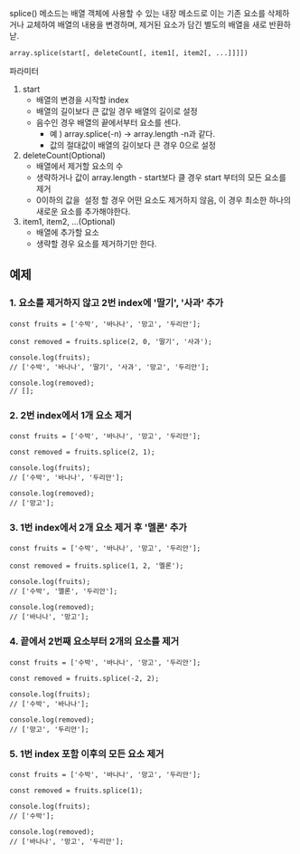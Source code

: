 
splice() 메소드는 배열 객체에 사용할 수 있는 내장 메소드로 이는 기존 요소를 삭제하거나 교체하여 배열의 내용을 변경하며, 제거된 요소가 담긴 별도의 배열을 새로 반환하낟.


```
array.splice(start[, deleteCount[, item1[, item2[, ...]]]])
```

파라미터

1. start
    - 배열의 변경을 시작할 index
    - 배열의 길이보다 큰 값일 경우 배열의 길이로 설정
    - 음수인 경우 배열의 끝에서부터 요소를 센다.
        - 예 ) array.splice(-n) -> array.length -n과 같다.
        - 값의 절대값이 배열의 길이보다 큰 경우 0으로 설정
2. deleteCount(Optional)
    - 배열에서 제거할 요소의 수
    - 생략하거나 값이 array.length - start보다 클 경우 start 부터의 모든 요소를 제거
    - 0이하의 값을  설정 할 경우 어떤 요소도 제거하지 않음, 이 경우 최소한 하나의 새로운 요소를 추가해야한다.
3. item1, item2, ...(Optional)
    - 배열에 추가할 요소
    - 생략할 경우 요소를 제거하기만 한다.

## 예제

### 1. 요소를 제거하지 않고 2번 index에 '딸기', '사과' 추가

```
const fruits = ['수박', '바나나', '망고', '두리안'];

const removed = fruits.splice(2, 0, '딸기', '사과');

console.log(fruits);
// ['수박', '바나나', '딸기', '사과', '망고', '두리안'];

console.log(removed);
// [];
```

### 2. 2번 index에서 1개 요소 제거

```
const fruits = ['수박', '바나나', '망고', '두리안'];

const removed = fruits.splice(2, 1);

console.log(fruits);
// ['수박', '바나나', '두리안'];

console.log(removed);
// ['망고'];
```

### 3. 1번 index에서 2개 요소 제거 후 '멜론' 추가

```
const fruits = ['수박', '바나나', '망고', '두리안'];

const removed = fruits.splice(1, 2, '멜론');

console.log(fruits);
// ['수박', '멜론', '두리안'];

console.log(removed);
// ['바나나', '망고'];
```

### 4. 끝에서 2번째 요소부터 2개의 요소를 제거

```
const fruits = ['수박', '바나나', '망고', '두리안'];

const removed = fruits.splice(-2, 2);

console.log(fruits);
// ['수박', '바나나'];

console.log(removed);
// ['망고', '두리안'];
```

### 5. 1번 index 포함 이후의 모든 요소 제거

```
const fruits = ['수박', '바나나', '망고', '두리안'];

const removed = fruits.splice(1);

console.log(fruits);
// ['수박'];

console.log(removed);
// ['바나나', '망고', '두리안'];
```